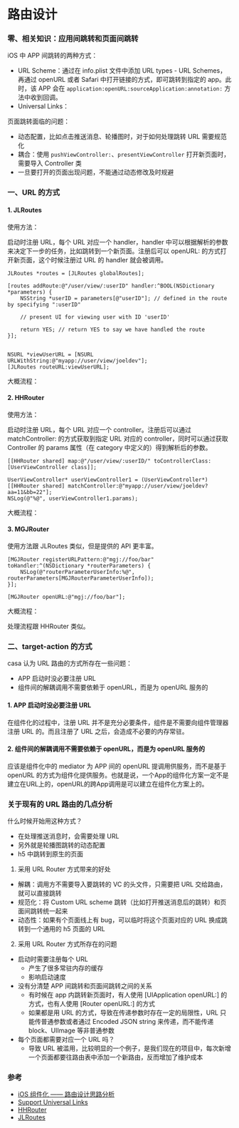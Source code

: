 # 路由设计



### 零、相关知识：应用间跳转和页面间跳转

iOS 中 APP 间跳转的两种方式：
- URL Scheme：通过在 info.plist 文件中添加 URL types - URL Schemes，再通过 openURL 或者 Safari 中打开链接的方式，即可跳转到指定的 app。此时，该 APP 会在 `application:openURL:sourceApplication:annotation:` 方法中收到回调。
- Universal Links：


页面跳转面临的问题：
- 动态配置，比如点击推送消息、轮播图时，对于如何处理跳转 URL 需要规范化
- 耦合：使用 `pushViewController:`、`presentViewController` 打开新页面时，需要导入 Controller 类
- 一旦要打开的页面出现问题，不能通过动态修改及时规避




### 一、URL 的方式

#### 1. JLRoutes

使用方法：

启动时注册 URL，每个 URL 对应一个 handler，handler 中可以根据解析的参数来决定下一步的任务，比如跳转到一个新页面。注册后可以 openURL: 的方式打开新页面，这个时候注册过 URL 的 handler 就会被调用。

```
JLRoutes *routes = [JLRoutes globalRoutes];

[routes addRoute:@"/user/view/:userID" handler:^BOOL(NSDictionary *parameters) {
    NSString *userID = parameters[@"userID"]; // defined in the route by specifying ":userID"

    // present UI for viewing user with ID 'userID'

    return YES; // return YES to say we have handled the route
}];


NSURL *viewUserURL = [NSURL URLWithString:@"myapp://user/view/joeldev"];
[JLRoutes routeURL:viewUserURL];

```

大概流程：


#### 2. HHRouter

使用方法：

启动时注册 URL，每个 URL 对应一个 controller。注册后可以通过 matchController: 的方式获取到指定 URL 对应的 controller，同时可以通过获取 Controller 的 params 属性（在 category 中定义的）得到解析后的参数。

```
[[HHRouter shared] map:@"/user/view/:userID/" toControllerClass:[UserViewController class]];

UserViewController* userViewController1 = (UserViewController*)[[HHRouter shared] matchController:@"myapp://user/view/joeldev?aa=11&bb=22"];
NSLog(@"%@", userViewController1.params);
```

大概流程：

#### 3. MGJRouter

使用方法跟 JLRoutes 类似，但是提供的 API 更丰富。

```
[MGJRouter registerURLPattern:@"mgj://foo/bar" toHandler:^(NSDictionary *routerParameters) {
    NSLog(@"routerParameterUserInfo:%@", routerParameters[MGJRouterParameterUserInfo]);
}];

[MGJRouter openURL:@"mgj://foo/bar"];

```

大概流程：

处理流程跟 HHRouter 类似。

### 二、target-action 的方式


casa 认为 URL 路由的方式所存在一些问题：
- APP 启动时没必要注册 URL
- 组件间的解耦调用不需要依赖于 openURL，而是为 openURL 服务的

#### 1. APP 启动时没必要注册 URL

在组件化的过程中，注册 URL 并不是充分必要条件，组件是不需要向组件管理器注册 URL 的。而且注册了 URL 之后，会造成不必要的内存常驻。


#### 2. 组件间的解耦调用不需要依赖于 openURL，而是为 openURL 服务的

应该是组件化中的 mediator 为 APP 间的 openURL 提调用供服务，而不是基于 openURL 的方式为组件化提供服务。也就是说，一个App的组件化方案一定不是建立在URL上的，openURL的跨App调用是可以建立在组件化方案上的。



### 关于现有的 URL 路由的几点分析

什么时候开始用这种方式？

- 在处理推送消息时，会需要处理 URL
- 另外就是轮播图跳转的动态配置
- h5 中跳转到原生的页面


1. 采用 URL Router 方式带来的好处

- 解耦：调用方不需要导入要跳转的 VC 的头文件，只需要把 URL 交给路由，就可以直接跳转
- 规范化：将 Custom URL scheme 跳转（比如打开推送消息后的跳转）和页面间跳转统一起来
- 动态性：如果有个页面线上有 bug，可以临时将这个页面对应的 URL 换成跳转到一个通用的 h5 页面的 URL

2. 采用 URL Router 方式所存在的问题

- 启动时需要注册每个 URL
  - 产生了很多常驻内存的缓存
  - 影响启动速度
- 没有分清楚 APP 间跳转和页面间跳转之间的关系
  - 有时候在 app 内跳转新页面时，有人使用 [UIApplication openURL:] 的方式，也有人使用 [Router openURL:] 的方式
  - 如果都是用 URL 的方式，导致在传递参数时存在一定的局限性，URL 只能传普通参数或者通过 Encoded JSON string 来传递，而不能传递 block、UIImage 等非普通参数
- 每个页面都需要对应一个 URL 吗？
  - 导致 URL 被滥用，比较明显的一个例子，是我们现在的项目中，每次新增一个页面都要往路由表中添加一个新路由，反而增加了维护成本


### 参考

- [iOS 组件化 —— 路由设计思路分析](https://www.jianshu.com/p/76da56b3bd55)
- [Support Universal Links](https://developer.apple.com/library/content/documentation/General/Conceptual/AppSearch/UniversalLinks.html)
- [HHRouter](https://github.com/lightory/HHRouter)
- [JLRoutes](https://github.com/joeldev/JLRoutes)
